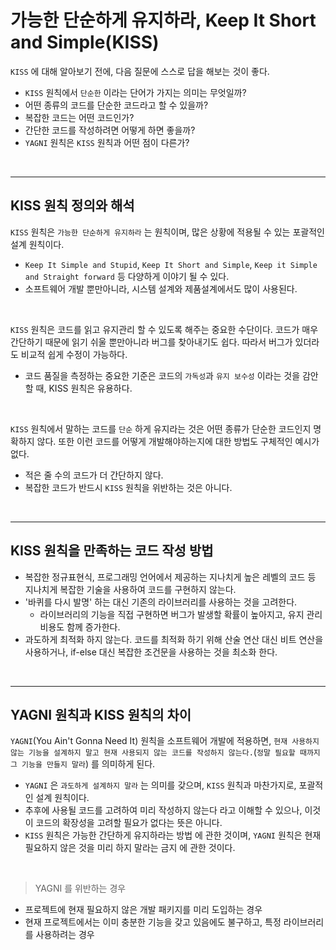 # 가능한 단순하게 유지하라, Keep It Short and Simple(KISS)

`KISS` 에 대해 알아보기 전에, 다음 질문에 스스로 답을 해보는 것이 좋다.

- `KISS` 원칙에서 `단순한` 이라는 단어가 가지는 의미는 무엇일까?
- 어떤 종류의 코드를 단순한 코드라고 할 수 있을까?
- 복잡한 코드는 어떤 코드인가?
- 간단한 코드를 작성하려면 어떻게 하면 좋을까?
- `YAGNI` 원칙은 `KISS` 원칙과 어떤 점이 다른가?

<br><hr>

## KISS 원칙 정의와 해석

`KISS` 원칙은 `가능한 단순하게 유지하라` 는 원칙이며, 많은 상황에 적용될 수 있는 포괄적인 설계 원칙이다.

- `Keep It Simple and Stupid`, `Keep It Short and Simple`, `Keep it Simple and Straight forward` 등 다양하게 이야기 될 수 있다.
- 소프트웨어 개발 뿐만아니라, 시스템 설계와 제품설계에서도 많이 사용된다.

<br>

`KISS` 원칙은 코드를 읽고 유지관리 할 수 있도록 해주는 중요한 수단이다. 코드가 매우 간단하기 때문에 읽기 쉬울 뿐만아니라 버그를 찾아내기도 쉽다. 따라서 버그가 있더라도 비교적 쉽게 수정이 가능하다.

- 코드 품질을 측정하는 중요한 기준은 코드의 `가독성`과 `유지 보수성` 이라는 것을 감안할 때, KISS 원칙은 유용하다.

<br>

`KISS` 원칙에서 말하는 코드를 `단순` 하게 유지라는 것은 어떤 종류가 단순한 코드인지 명확하지 않다. 또한 이런 코드를 어떻게 개발해야하는지에 대한 방법도 구체적인 예시가 없다.

- 적은 줄 수의 코드가 더 간단하지 않다.
- 복잡한 코드가 반드시 `KISS` 원칙을 위반하는 것은 아니다.

<br><hr>

## KISS 원칙을 만족하는 코드 작성 방법

- 복잡한 정규표현식, 프로그래밍 언어에서 제공하는 지나치게 높은 레벨의 코드 등 지나치게 복잡한 기술을 사용하여 코드를 구현하지 않는다.
- '바퀴를 다시 발명' 하는 대신 기존의 라이브러리를 사용하는 것을 고려한다.
	- 라이브러리의 기능을 직접 구현하면 버그가 발생할 확률이 높아지고, 유지 관리 비용도 함께 증가한다.
- 과도하게 최적화 하지 않는다. 코드를 최적화 하기 위해 산술 연산 대신 비트 연산을 사용하거나, if-else 대신 복잡한 조건문을 사용하는 것을 최소화 한다.


<br><hr>

## YAGNI 원칙과 KISS 원칙의 차이

`YAGNI`(You Ain't Gonna Need It) 원칙을 소프트웨어 개발에 적용하면, `현재 사용하지 않는 기능을 설계하지 말고 현재 사용되지 않는 코드를 작성하지 않는다.`(`정말 필요할 때까지 그 기능을 만들지 말라`) 를 의미하게 된다.

- `YAGNI` 은 `과도하게 설계하지 말라` 는 의미를 갖으며, `KISS` 원칙과 마찬가지로, 포괄적인 설계 원칙이다.
- 추후에 사용될 코드를 고려하여 미리 작성하지 않는다 라고 이해할 수 있으나, 이것이 코드의 확장성을 고려할 필요가 없다는 뜻은 아니다.
- `KISS` 원칙은 가능한 간단하게 유지하라는 방법 에 관한 것이며, `YAGNI` 원칙은 현재 필요하지 않은 것을 미리 하지 말라는 금지 에 관한 것이다.
<br>

> YAGNI 를 위반하는 경우

- 프로젝트에 현재 필요하지 않은 개발 패키지를 미리 도입하는 경우
- 현재 프로젝트에서는 이미 충분한 기능을 갖고 있음에도 불구하고, 특정 라이브러리를 사용하려는 경우
